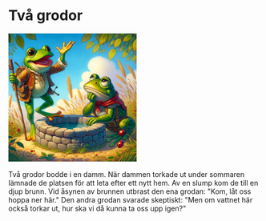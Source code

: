 # Två grodor

<img src="1.png" width="256">

Två grodor bodde i en damm. När dammen torkade ut under sommaren lämnade de platsen för att leta efter ett nytt hem. Av en slump kom de till en djup brunn. Vid åsynen av brunnen utbrast den ena grodan: "Kom, låt oss hoppa ner här." Den andra grodan svarade skeptiskt: "Men om vattnet här också torkar ut, hur ska vi då kunna ta oss upp igen?"
